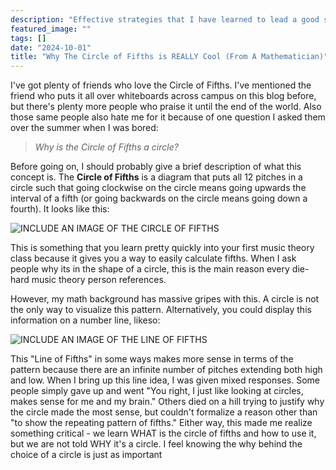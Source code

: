 ```yaml
---
description: "Effective strategies that I have learned to lead a good secional rehearsal"
featured_image: ""
tags: []
date: "2024-10-01"
title: "Why The Circle of Fifths is REALLY Cool (From A Mathematician)"
---
```




I've got plenty of friends who love the Circle of Fifths. I've mentioned the friend who puts it all over whiteboards across campus on this blog before, but there's plenty more people who praise it until the end of the world. Also those same people also hate me for it because of one question I asked them over the summer when I was bored:

> *Why is the Circle of Fifths a circle?*

Before going on, I should probably give a brief description of what this concept is. The **Circle of Fifths** is a diagram that puts all 12 pitches in a circle such that going clockwise on the circle means going upwards the interval of a fifth (or going backwards on the circle means going down a fourth). It looks like this:

![INCLUDE AN IMAGE OF THE CIRCLE OF FIFTHS]()

This is something that you learn pretty quickly into your first music theory class because it gives you a way to easily calculate fifths. When I ask people why its in the shape of a circle, this is the main reason every die-hard music theory person references. 

However, my math background has massive gripes with this. A circle is not the only way to visualize this pattern. Alternatively, you could display this information on a number line, likeso:

![INCLUDE AN IMAGE OF THE LINE OF FIFTHS]()

This "Line of Fifths" in some ways makes more sense in terms of the pattern because there are an infinite number of pitches extending both high and low. When I bring up this line idea, I was given mixed responses. Some people simply gave up and went "You right, I just like looking at circles, makes sense for me and my brain." Others died on a hill trying to justify why the circle made the most sense, but couldn't formalize a reason other than "to show the repeating pattern of fifths." Either way, this made me realize something critical - we learn WHAT is the circle of fifths and how to use it, but we are not told WHY it's a circle. I feel knowing the why behind the choice of a circle is just as important  